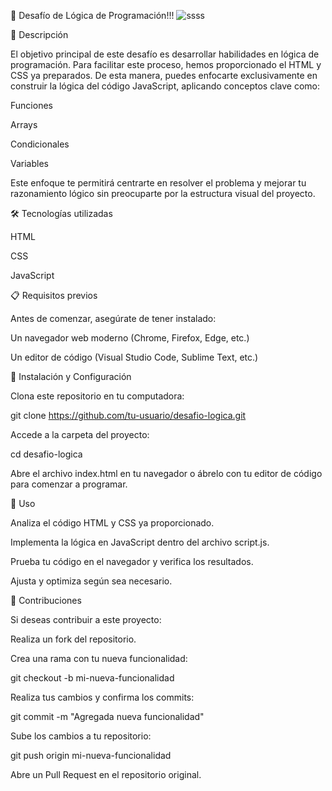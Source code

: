 🚀 Desafío de Lógica de Programación!!!
![ssss](https://github.com/user-attachments/assets/96238bba-60d0-44f9-85c3-005724d155b4)

📌 Descripción

El objetivo principal de este desafío es desarrollar habilidades en lógica de programación. Para facilitar este proceso, hemos proporcionado el HTML y CSS ya preparados. De esta manera, puedes enfocarte exclusivamente en construir la lógica del código JavaScript, aplicando conceptos clave como:

Funciones

Arrays

Condicionales

Variables

Este enfoque te permitirá centrarte en resolver el problema y mejorar tu razonamiento lógico sin preocuparte por la estructura visual del proyecto.

🛠 Tecnologías utilizadas

HTML

CSS

JavaScript

📋 Requisitos previos

Antes de comenzar, asegúrate de tener instalado:

Un navegador web moderno (Chrome, Firefox, Edge, etc.)

Un editor de código (Visual Studio Code, Sublime Text, etc.)

🚀 Instalación y Configuración

Clona este repositorio en tu computadora:

git clone https://github.com/tu-usuario/desafio-logica.git

Accede a la carpeta del proyecto:

cd desafio-logica

Abre el archivo index.html en tu navegador o ábrelo con tu editor de código para comenzar a programar.

🎯 Uso

Analiza el código HTML y CSS ya proporcionado.

Implementa la lógica en JavaScript dentro del archivo script.js.

Prueba tu código en el navegador y verifica los resultados.

Ajusta y optimiza según sea necesario.

🤝 Contribuciones

Si deseas contribuir a este proyecto:

Realiza un fork del repositorio.

Crea una rama con tu nueva funcionalidad:

git checkout -b mi-nueva-funcionalidad

Realiza tus cambios y confirma los commits:

git commit -m "Agregada nueva funcionalidad"

Sube los cambios a tu repositorio:

git push origin mi-nueva-funcionalidad

Abre un Pull Request en el repositorio original.
